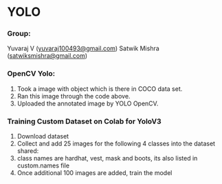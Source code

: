 
# YOLO

### Group:

Yuvaraj V (yuvaraj100493@gmail.com)
Satwik Mishra (satwiksmishra@gmail.com)

### OpenCV Yolo:

1. Took a image with object which is there in COCO data set.
2. Ran this image through the code above.
3. Uploaded the annotated image by YOLO OpenCV.

### Training Custom Dataset on Colab for YoloV3

1. Download dataset
2. Collect and add 25 images for the following 4 classes into the dataset shared:
3. class names are hardhat, vest, mask and boots, its also listed in custom.names file
4. Once additional 100 images are added, train the model
